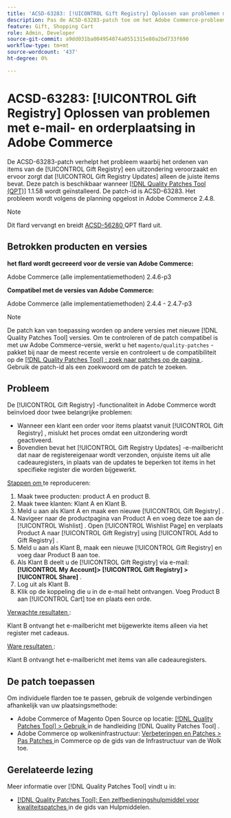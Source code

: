 ```yaml
---
title: 'ACSD-63283: [!UICONTROL Gift Registry] Oplossen van problemen met e-mail- en orderplaatsing in Adobe Commerce'
description: Pas de ACSD-63283-patch toe om het Adobe Commerce-probleem op te lossen waarbij het ordenen van items van de [!UICONTROL Gift Registry] een uitzondering veroorzaakt en ervoor zorgt dat [!UICONTROL Gift Registry Updates] alleen de juiste items bevat.
feature: Gift, Shopping Cart
role: Admin, Developer
source-git-commit: a9dd031ba004954074a0551315e80a2bd733f690
workflow-type: tm+mt
source-wordcount: '437'
ht-degree: 0%

---
```


# ACSD-63283: [!UICONTROL Gift Registry] Oplossen van problemen met e-mail- en orderplaatsing in Adobe Commerce

De ACSD-63283-patch verhelpt het probleem waarbij het ordenen van items van de [!UICONTROL Gift Registry] een uitzondering veroorzaakt en ervoor zorgt dat [!UICONTROL Gift Registry Updates] alleen de juiste items bevat. Deze patch is beschikbaar wanneer [[!DNL Quality Patches Tool (QPT)]](/help/tools/quality-patches-tool/quality-patches-tool-to-self-serve-quality-patches.md) 1.1.58 wordt geïnstalleerd. De patch-id is ACSD-63283. Het probleem wordt volgens de planning opgelost in Adobe Commerce 2.4.8.

>[!NOTE]
>Dit flard vervangt en breidt [ ACSD-56280 ](https://experienceleague.adobe.com/en/docs/commerce-operations/tools/quality-patches-tool/patches-available-in-qpt/v1-1-44/acsd-56280-gift-registry-purchases-are-not-completed) QPT flard uit.

## Betrokken producten en versies

**het flard wordt gecreeerd voor de versie van Adobe Commerce:**

Adobe Commerce (alle implementatiemethoden) 2.4.6-p3

**Compatibel met de versies van Adobe Commerce:**

Adobe Commerce (alle implementatiemethoden) 2.4.4 - 2.4.7-p3

>[!NOTE]
>
>De patch kan van toepassing worden op andere versies met nieuwe [!DNL Quality Patches Tool] versies. Om te controleren of de patch compatibel is met uw Adobe Commerce-versie, werkt u het `magento/quality-patches` -pakket bij naar de meest recente versie en controleert u de compatibiliteit op de [[!DNL Quality Patches Tool] : zoek naar patches op de pagina ](https://experienceleague.adobe.com/tools/commerce-quality-patches/index.html) . Gebruik de patch-id als een zoekwoord om de patch te zoeken.

## Probleem

De [!UICONTROL Gift Registry] -functionaliteit in Adobe Commerce wordt beïnvloed door twee belangrijke problemen:

* Wanneer een klant een order voor items plaatst vanuit [!UICONTROL Gift Registry] , mislukt het proces omdat een uitzondering wordt geactiveerd.
* Bovendien bevat het [!UICONTROL Gift Registry Updates] -e-mailbericht dat naar de registereigenaar wordt verzonden, onjuiste items uit alle cadeauregisters, in plaats van de updates te beperken tot items in het specifieke register die worden bijgewerkt.

<u> Stappen om </u> te reproduceren:

1. Maak twee producten: product A en product B.
1. Maak twee klanten: Klant A en Klant B.
1. Meld u aan als Klant A en maak een nieuwe [!UICONTROL Gift Registry] .
1. Navigeer naar de productpagina van Product A en voeg deze toe aan de [!UICONTROL Wishlist] . Open [!UICONTROL Wishlist Page] en verplaats Product A naar [!UICONTROL Gift Registry] using [!UICONTROL Add to Gift Registry] .
1. Meld u aan als Klant B, maak een nieuwe [!UICONTROL Gift Registry] en voeg daar Product B aan toe.
1. Als Klant B deelt u de [!UICONTROL Gift Registry] via e-mail: **[!UICONTROL My Account]> [!UICONTROL Gift Registry] >[!UICONTROL Share]** .
1. Log uit als Klant B.
1. Klik op de koppeling die u in de e-mail hebt ontvangen. Voeg Product B aan [!UICONTROL Cart] toe en plaats een orde.

<u> Verwachte resultaten </u>:

Klant B ontvangt het e-mailbericht met bijgewerkte items alleen via het register met cadeaus.

<u> Ware resultaten </u>:

Klant B ontvangt het e-mailbericht met items van alle cadeauregisters.

## De patch toepassen

Om individuele flarden toe te passen, gebruik de volgende verbindingen afhankelijk van uw plaatsingsmethode:

* Adobe Commerce of Magento Open Source op locatie: [[!DNL Quality Patches Tool]  > Gebruik ](/help/tools/quality-patches-tool/usage.md) in de handleiding [!DNL Quality Patches Tool] .
* Adobe Commerce op wolkeninfrastructuur: [ Verbeteringen en Patches > Pas Patches ](https://experienceleague.adobe.com/docs/commerce-cloud-service/user-guide/develop/upgrade/apply-patches.html) in Commerce op de gids van de Infrastructuur van de Wolk toe.


## Gerelateerde lezing

Meer informatie over [!DNL Quality Patches Tool] vindt u in:

* [[!DNL Quality Patches Tool]: Een zelfbedieningshulpmiddel voor kwaliteitspatches ](/help/tools/quality-patches-tool/quality-patches-tool-to-self-serve-quality-patches.md) in de gids van Hulpmiddelen.

